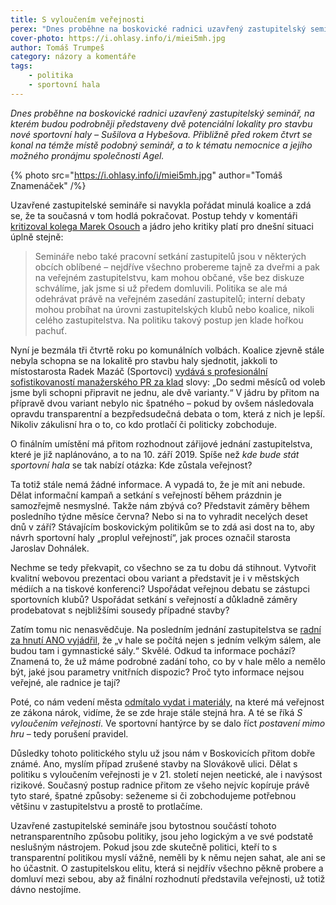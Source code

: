 ```yaml
---
title: S vyloučením veřejnosti
perex: "Dnes proběhne na boskovické radnici uzavřený zastupitelský seminář. Spíše než kde bude stát sportovní hala se nabízí otázka: Kde zůstala veřejnost?"
cover-photo: https://i.ohlasy.info/i/miei5mh.jpg
author: Tomáš Trumpeš
category: názory a komentáře
tags:
    - politika
    - sportovní hala
---
```


*Dnes proběhne na boskovické radnici uzavřený zastupitelský seminář, na kterém budou podrobněji představeny dvě potenciální lokality pro stavbu nové sportovní haly – Sušilova a Hybešova. Přibližně před rokem čtvrt se konal na témže místě podobný seminář, a to k tématu nemocnice a jejího možného pronájmu společnosti Agel.*

{% photo src="https://i.ohlasy.info/i/miei5mh.jpg" author="Tomáš Znamenáček" /%}

Uzavřené zastupitelské semináře si navykla pořádat minulá koalice a zdá se, že ta současná v tom hodlá pokračovat. Postup tehdy v komentáři [kritizoval kolega Marek Osouch](https://ohlasy.info/clanky/2018/02/seminar-nemocnice.html) a jádro jeho kritiky platí pro dnešní situaci úplně stejně:

> Semináře nebo také pracovní setkání zastupitelů jsou v některých obcích oblíbené – nejdříve všechno probereme tajně za dveřmi a pak na veřejném zastupitelstvu, kam mohou občané, vše bez diskuze schválíme, jak jsme si už předem domluvili. Politika se ale má odehrávat právě na veřejném zasedání zastupitelů; interní debaty mohou probíhat na úrovni zastupitelských klubů nebo koalice, nikoli celého zastupitelstva. Na politiku takový postup jen klade hořkou pachuť.

Nyní je bezmála tři čtvrtě roku po komunálních volbách. Koalice zjevně stále nebyla schopna se na lokalitě pro stavbu haly sjednotit, jakkoli to místostarosta Radek Mazáč (Sportovci) [vydává s profesionální sofistikovaností manažerského PR za klad](https://ohlasy.info/clanky/2019/06/zastupitelstvo.html) slovy: „Do sedmi měsíců od voleb jsme byli schopni připravit ne jednu, ale dvě varianty.“ V jádru by přitom na přípravě dvou variant nebylo nic špatného – pokud by ovšem následovala opravdu transparentní a bezpředsudečná debata o tom, která z nich je lepší. Nikoliv zákulisní hra o to, co kdo protlačí či politicky zobchoduje.

O finálním umístění má přitom rozhodnout zářijové jednání zastupitelstva, které je již naplánováno, a to na 10. září 2019. Spíše než *kde bude stát sportovní hala* se tak nabízí otázka: Kde zůstala veřejnost?

Ta totiž stále nemá žádné informace. A vypadá to, že je mít ani nebude. Dělat informační kampaň a setkání s veřejností během prázdnin je samozřejmě nesmyslné. Takže nám zbývá co? Představit záměry během posledního týdne měsíce června? Nebo si na to vyhradit necelých deset dnů v září? Stávajícím boskovickým politikům se to zdá asi dost na to, aby návrh sportovní haly „proplul veřejností“, jak proces označil starosta Jaroslav Dohnálek.

Nechme se tedy překvapit, co všechno se za tu dobu dá stihnout. Vytvořit kvalitní webovou prezentaci obou variant a představit je i v městských médiích a na tiskové konferenci? Uspořádat veřejnou debatu se zástupci sportovních klubů? Uspořádat setkání s veřejností a důkladně záměry prodebatovat s nejbližšími sousedy případné stavby?

Zatím tomu nic nenasvědčuje. Na posledním jednání zastupitelstva se [radní za hnutí ANO vyjádřil](https://youtu.be/tCsG1wsnZI4?t=6745), že „v hale se počítá nejen s jedním velkým sálem, ale budou tam i gymnastické sály.“ Skvělé. Odkud ta informace pochází? Znamená to, že už máme podrobné zadání toho, co by v hale mělo a nemělo být, jaké jsou parametry vnitřních dispozic? Proč tyto informace nejsou veřejné, ale radnice je tají?

Poté, co nám vedení města [odmítalo vydat i materiály](https://forum.ohlasy.info/t/zadani-na-sportovni-halu/233?u=tomas_t), na které má veřejnost ze zákona nárok, vidíme, že se zde hraje stále stejná hra. A té se říká *S vyloučením veřejnosti*. Ve sportovní hantýrce by se dalo říct *postavení mimo hru* – tedy porušení pravidel.

Důsledky tohoto politického stylu už jsou nám v Boskovicích přitom dobře známé. Ano, myslím případ zrušené stavby na Slovákově ulici. Dělat s politiku s vyloučením veřejnosti je v 21. století nejen neetické, ale i navýsost rizikové. Současný postup radnice přitom ze všeho nejvíc kopíruje právě tyto staré, špatné způsoby: seženeme si či zobchodujeme potřebnou většinu v zastupitelstvu a prostě to protlačíme.

Uzavřené zastupitelské semináře jsou bytostnou součástí tohoto netransparentního způsobu politiky, jsou jeho logickým a ve své podstatě neslušným nástrojem. Pokud jsou zde skutečně politici, kteří to s transparentní politikou myslí vážně, neměli by k němu nejen sahat, ale ani se ho účastnit. O zastupitelskou elitu, která si nejdřív všechno pěkně probere a domluví mezi sebou, aby až finální rozhodnutí představila veřejnosti, už totiž dávno nestojíme.
